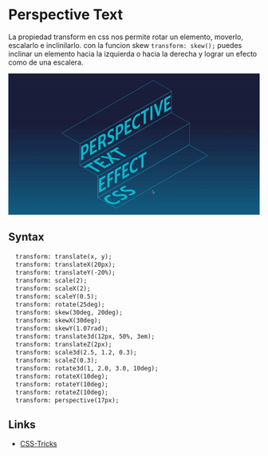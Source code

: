 # Perspective Text

La propiedad transform en css nos permite rotar un elemento, moverlo, escalarlo e inclinilarlo.
con la funcion skew `transform: skew();` puedes inclinar un elemento hacia la izquierda o hacia la derecha y lograr un efecto como de una escalera.

![](perspective-text.gif)

<!-- [youtube demo]() -->

## Syntax

```syntax
  transform: translate(x, y);
  transform: translateX(20px);
  transform: translateY(-20%);
  transform: scale(2);
  transform: scaleX(2);
  transform: scaleY(0.5);
  transform: rotate(25deg);
  transform: skew(30deg, 20deg);
  transform: skewX(30deg);
  transform: skewY(1.07rad);
  transform: translate3d(12px, 50%, 3em);
  transform: translateZ(2px);
  transform: scale3d(2.5, 1.2, 0.3);
  transform: scaleZ(0.3);
  transform: rotate3d(1, 2.0, 3.0, 10deg);
  transform: rotateX(10deg);
  transform: rotateY(10deg);
  transform: rotateZ(10deg);
  transform: perspective(17px);
```

## Links

- [CSS-Tricks ](https://css-tricks.com/almanac/properties/t/transform/)
